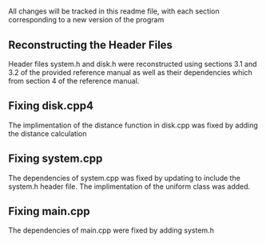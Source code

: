 #

All changes will be tracked in this readme file, with each section corresponding to a new version of the program 

## Reconstructing the Header Files

Header files system.h and disk.h were reconstructed using sections 3.1 and 3.2 of the provided reference manual as well as their dependencies which from section 4 of the reference manual. 

## Fixing disk.cpp4

The implimentation of the distance function in disk.cpp was fixed by adding the distance calculation

## Fixing system.cpp

The dependencies of system.cpp was fixed by updating to include the system.h header file.
The implimentation of the uniform class was added.

## Fixing main.cpp

The dependencies of main.cpp were fixed by adding system.h
